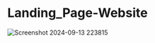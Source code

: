# Landing_Page-Website
![Screenshot 2024-09-13 223815](https://github.com/user-attachments/assets/817e4692-c8bd-449b-9d91-d9fa7892354c)
